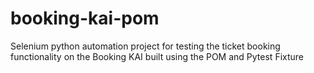 # booking-kai-pom
Selenium python automation project for testing the ticket booking functionality on the Booking KAI built using the POM and Pytest Fixture
